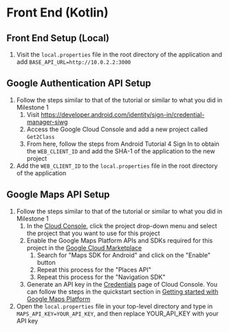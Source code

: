 # Front End (Kotlin)

## Front End Setup (Local)
1. Visit the `local.properties` file in the root directory of the application and add `BASE_API_URL=http://10.0.2.2:3000`

## Google Authentication API Setup
1. Follow the steps similar to that of the tutorial or similar to what you did in Milestone 1
    1. Visit https://developer.android.com/identity/sign-in/credential-manager-siwg
    2. Access the Google Cloud Console and add a new project called `Get2Class`
    3. From here, follow the steps from Android Tutorial 4 Sign In to obtain the `WEB_CLIENT_ID` and add the SHA-1 of the application to the new project
2. Add the `WEB_CLIENT_ID` to the `local.properties` file in the root directory of the application

## Google Maps API Setup
1. Follow the steps similar to that of the tutorial or similar to what you did in Milestone 1
    1. In the [Cloud Console](https://console.cloud.google.com/), click the project drop-down menu and select the project that you want to use for this project
    2. Enable the Google Maps Platform APIs and SDKs required for this project in the [Google Cloud Marketplace](https://console.cloud.google.com/marketplace)
        1. Search for "Maps SDK for Android" and click on the "Enable" button
        2. Repeat this process for the "Places API"
        3. Repeat this process for the "Navigation SDK"
    3. Generate an API key in the [Credentials](https://console.cloud.google.com/apis/credentials) page of Cloud Console. You can follow the steps in the quickstart section in [Getting started with Google Maps Platform](https://developers.google.com/maps/get-started#api-key)
2. Open the `local.properties` file in your top-level directory and type in `MAPS_API_KEY=YOUR_API_KEY`, and then replace YOUR_API_KEY with your API key